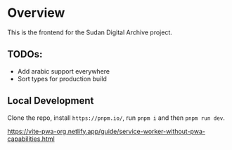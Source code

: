 # Overview

This is the frontend for the Sudan Digital Archive project.

## TODOs:

- Add arabic support everywhere
- Sort types for production build

## Local Development

Clone the repo, install `https://pnpm.io/`, run `pnpm i` and then
`pnpm run dev`. 

https://vite-pwa-org.netlify.app/guide/service-worker-without-pwa-capabilities.html
